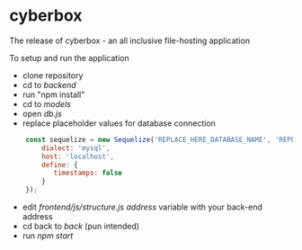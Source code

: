 # cyberbox
The release of cyberbox - an all inclusive file-hosting application

To setup and run the application
   - clone repository
   - cd to *backend*
   - run "npm install"
   - cd to *models*
   - open *db.js*
   - replace placeholder values for database connection

```js
	const sequelize = new Sequelize('REPLACE_HERE_DATABASE_NAME', 'REPLACE_HERE_USER', 'REPLACE_HERE_PASSWORD', {
  		dialect: 'mysql',
  		host: 'localhost',
  		define: {
   		   timestamps: false
  		}
	});
```

   - edit *frontend/js/structure.js* *address* variable with your back-end address
   - cd back to *back* (pun intended)
   - run *npm start*

